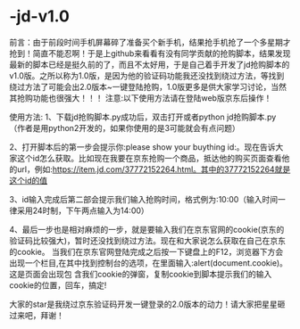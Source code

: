 # -jd-v1.0
前言：由于前段时间手机屏幕碎了准备买个新手机，结果抢手机抢了一个多星期才抢到！简直不能忍啊！于是上github来看看有没有同学贡献的抢购脚本，结果发现最新的脚本已经是挺久前的了，而且不太好用，于是自己着手开发了jd抢购脚本的v1.0版。之所以称为1.0版，是因为他的验证码功能我还没找到绕过方法，等找到绕过方法了可能会出2.0版本~一键登陆抢购，1.0版更多是供大家学习讨论，当然其抢购功能也很强大！！！
注意:以下使用方法请在登陆web版京东后操作！







使用方法:
1、下载jd抢购脚本.py成功后，双击打开或者python jd抢购脚本.py（作者是用python2开发的，如果你使用的是3可能就会有点问题）

2、打开脚本后的第一步会提示你:please show your buything id:。现在告诉大家这个id怎么获取。比如现在我要在京东抢购一个商品，抵达他的购买页面查看他的url，例如:https://item.jd.com/37772152264.html。其中的37772152264就是这个id的值

3、id输入完成后第二部会提示我们输入抢购时间，格式例为:10:00（输入时间一律采用24时制，下午两点输入为14:00）

4、最后一步也是相对麻烦的一步，就是要输入我们在京东官网的cookie(京东的验证码比较强大)，暂时还没找到绕过方法。现在和大家说怎么获取在自己在京东的cookie。
   当我们在京东官网登陆完成之后按一下键盘上的F12，浏览器下方会出现一个栏目,在其中找到控制台的选项，在里面输入:alert(document.cookie)。这是页面会出现包         含我们cookie的弹窗，复制cookie到脚本提示我们的输入cookie的位置，回车，搞定!
   
   


大家的star是我绕过京东验证码开发一键登录的2.0版本的动力！请大家把星星砸过来吧，拜谢！
